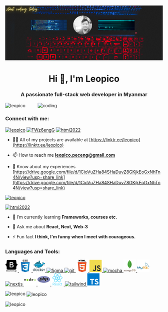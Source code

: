 ![logo](https://github.com/leopico/leopico/blob/main/start%20coding%20todsy's.png)
<h1 align="center">Hi 👋, I'm Leopico</h1>
<h3 align="center">A passionate full-stack web developer in Myanmar</h3>

<img align="right" alt="coding" width="400" src="https://cdn.dribbble.com/users/1059583/screenshots/4171367/coding-freak.gif" />

<p align="left"> <img src="https://komarev.com/ghpvc/?username=leopico&label=Profile%20views&color=0e75b6&style=flat" alt="leopico" /> </p>

<h3 align="left">Connect with me:</h3>
<p align="left">
<a href="https://www.leetcode.com/leopico" target="blank"><img align="center" src="https://raw.githubusercontent.com/rahuldkjain/github-profile-readme-generator/master/src/images/icons/Social/leet-code.svg" alt="leopico" height="30" width="40" /></a>
<a href="https://discord.gg/FWz6engG" target="blank"><img align="center" src="https://raw.githubusercontent.com/rahuldkjain/github-profile-readme-generator/master/src/images/icons/Social/discord.svg" alt="FWz6engG" height="30" width="40" /></a>
<a href="https://twitter.com/htmi2022" target="blank"><img align="center" src="https://raw.githubusercontent.com/rahuldkjain/github-profile-readme-generator/master/src/images/icons/Social/twitter.svg" alt="htmi2022" height="30" width="40" /></a>
</p>

- 👨‍💻 All of my projects are available at [https://linktr.ee/leopico](https://linktr.ee/leopico)

- 📫 How to reach me **leopico.peceng@gmail.com**

- 📄 Know about my experiences [https://drive.google.com/file/d/1CioVuZHa84SHaDuvZ8GKjkEoGxNhTn4N/view?usp=share_link](https://drive.google.com/file/d/1CioVuZHa84SHaDuvZ8GKjkEoGxNhTn4N/view?usp=share_link)

<p align="left"> <a href="https://github.com/ryo-ma/github-profile-trophy"><img src="https://github-profile-trophy.vercel.app/?username=leopico" alt="leopico" /></a> </p>

<p align="left"> <a href="https://twitter.com/htmi2022" target="blank"><img src="https://img.shields.io/twitter/follow/htmi2022?logo=twitter&style=for-the-badge" alt="htmi2022" /></a> </p>

- 🌱 I’m currently learning **Frameworks, courses etc.**

- 💬 Ask me about **React, Next, Web-3**

- ⚡ Fun fact **I think, I'm funny when I meet with courageous.**



<h3 align="left">Languages and Tools:</h3>
<p align="left"> <a href="https://getbootstrap.com" target="_blank" rel="noreferrer"> <img src="https://raw.githubusercontent.com/devicons/devicon/master/icons/bootstrap/bootstrap-plain-wordmark.svg" alt="bootstrap" width="40" height="40"/> </a> <a href="https://www.w3schools.com/css/" target="_blank" rel="noreferrer"> <img src="https://raw.githubusercontent.com/devicons/devicon/master/icons/css3/css3-original-wordmark.svg" alt="css3" width="40" height="40"/> </a> <a href="https://www.docker.com/" target="_blank" rel="noreferrer"> <img src="https://raw.githubusercontent.com/devicons/devicon/master/icons/docker/docker-original-wordmark.svg" alt="docker" width="40" height="40"/> </a> <a href="https://www.figma.com/" target="_blank" rel="noreferrer"> <img src="https://www.vectorlogo.zone/logos/figma/figma-icon.svg" alt="figma" width="40" height="40"/> </a> <a href="https://git-scm.com/" target="_blank" rel="noreferrer"> <img src="https://www.vectorlogo.zone/logos/git-scm/git-scm-icon.svg" alt="git" width="40" height="40"/> </a> <a href="https://www.w3.org/html/" target="_blank" rel="noreferrer"> <img src="https://raw.githubusercontent.com/devicons/devicon/master/icons/html5/html5-original-wordmark.svg" alt="html5" width="40" height="40"/> </a> <a href="https://developer.mozilla.org/en-US/docs/Web/JavaScript" target="_blank" rel="noreferrer"> <img src="https://raw.githubusercontent.com/devicons/devicon/master/icons/javascript/javascript-original.svg" alt="javascript" width="40" height="40"/> </a> <a href="https://mochajs.org" target="_blank" rel="noreferrer"> <img src="https://www.vectorlogo.zone/logos/mochajs/mochajs-icon.svg" alt="mocha" width="40" height="40"/> </a> <a href="https://www.mongodb.com/" target="_blank" rel="noreferrer"> <img src="https://raw.githubusercontent.com/devicons/devicon/master/icons/mongodb/mongodb-original-wordmark.svg" alt="mongodb" width="40" height="40"/> </a> <a href="https://www.mysql.com/" target="_blank" rel="noreferrer"> <img src="https://raw.githubusercontent.com/devicons/devicon/master/icons/mysql/mysql-original-wordmark.svg" alt="mysql" width="40" height="40"/> </a> <a href="https://nextjs.org/" target="_blank" rel="noreferrer"> <img src="https://cdn.worldvectorlogo.com/logos/nextjs-2.svg" alt="nextjs" width="40" height="40"/> </a> <a href="https://nodejs.org" target="_blank" rel="noreferrer"> <img src="https://raw.githubusercontent.com/devicons/devicon/master/icons/nodejs/nodejs-original-wordmark.svg" alt="nodejs" width="40" height="40"/> </a> <a href="https://www.php.net" target="_blank" rel="noreferrer"> <img src="https://raw.githubusercontent.com/devicons/devicon/master/icons/php/php-original.svg" alt="php" width="40" height="40"/> </a> <a href="https://reactjs.org/" target="_blank" rel="noreferrer"> <img src="https://raw.githubusercontent.com/devicons/devicon/master/icons/react/react-original-wordmark.svg" alt="react" width="40" height="40"/> </a> <a href="https://tailwindcss.com/" target="_blank" rel="noreferrer"> <img src="https://www.vectorlogo.zone/logos/tailwindcss/tailwindcss-icon.svg" alt="tailwind" width="40" height="40"/> </a> <a href="https://www.typescriptlang.org/" target="_blank" rel="noreferrer"> <img src="https://raw.githubusercontent.com/devicons/devicon/master/icons/typescript/typescript-original.svg" alt="typescript" width="40" height="40"/> </a> </p>

<p><img align="left" src="https://github-readme-stats.vercel.app/api/top-langs?username=leopico&show_icons=true&locale=en&layout=compact" alt="leopico" /></p>

<p>&nbsp;<img align="center" src="https://github-readme-stats.vercel.app/api?username=leopico&show_icons=true&locale=en" alt="leopico" /></p>

<p><img align="center" src="https://github-readme-streak-stats.herokuapp.com/?user=leopico&" alt="leopico" /></p>
